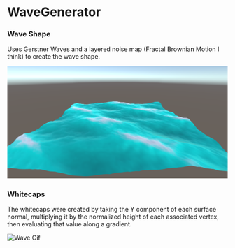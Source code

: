 # WaveGenerator

<h3>Wave Shape</h3>
<p>Uses Gerstner Waves and a layered noise map (Fractal Brownian Motion I think) to create the wave shape.
<br></p>

<img src="https://github.com/MichaelOdermatt/WaveGenerator/blob/main/Assets/Screenshots/Gerstner%20wave.png?raw=true" alt="Wave Image" width="700"/>

<h3>Whitecaps</h3>
<p>The whitecaps were created by taking the Y component of each surface normal, multiplying it by the normalized height of each associated vertex, then evaluating that value along a gradient.
<br></p>

![Wave Gif](https://media.giphy.com/media/lWS8ySFPFM3acEyFKE/giphy.gif)
